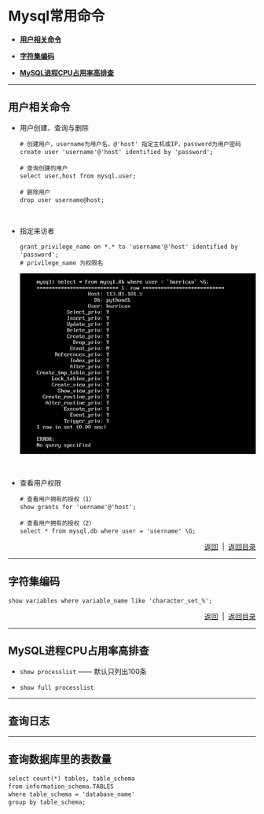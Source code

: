 #  <a name="top">Mysql常用命令</a>



+ <a href="#user">**用户相关命令**</a>


+ <a href="#character_code">**字符集编码**</a>


+ <a href="#problem">**MySQL进程CPU占用率高排查**</a>





------

## <a name="user">**用户相关命令**</a>



+ 用户创建、查询与删除

  ```mysql
  # 创建用户，username为用户名，@'host' 指定主机或IP，password为用户密码
  create user 'username'@'host' identified by 'password';

  # 查询创建的用户
  select user,host from mysql.user;

  # 删除用户
  drop user username@host;
  ```

  ​

+ 指定来访者

  ```mysql
  grant privilege_name on *.* to 'username'@'host' identified by 'password';
  # privilege_name 为权限名
  ```

  ![privileges](https://github.com/HurricanGod/Home/blob/master/mysql/img/mysql-user-privileges.png)

  ​

+ 查看用户权限

  ```mysql
  # 查看用户拥有的授权（1）
  show grants for 'uername'@'host';

  # 查看用户拥有的授权（2）
  select * from mysql.db where user = 'username' \G;
  ```




<p align="right"><a href="#user">返回</a>&nbsp&nbsp|&nbsp&nbsp<a href="#top">返回目录</a></p>

----

## <a name="character_code">字符集编码</a>



```mysql
show variables where variable_name like 'character_set_%';
```





<p align="right"><a href="#character_code">返回</a>&nbsp&nbsp|&nbsp&nbsp<a href="#top">返回目录</a></p>

-----

## <a name="problem">MySQL进程CPU占用率高排查</a>

+ `show processlist` —— 默认只列出100条





+ `show full processlist`





-----

## <a name="query_log">查询日志</a>





----
## 查询数据库里的表数量
```mysql
select count(*) tables, table_schema 
from information_schema.TABLES 
where table_schema = 'database_name' 
group by table_schema;
```

